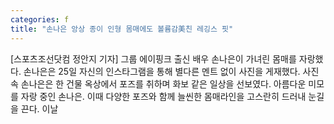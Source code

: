 ```yaml
---
categories: f
title: "손나은 앙상 종이 인형 몸매에도 볼륨감美친 레깅스 핏"
---
```

[스포츠조선닷컴 정안지 기자] 그룹 에이핑크 출신 배우 손나은이 가녀린 몸매를 자랑했다. 손나은은 25일 자신의 인스타그램을 통해 별다른 멘트 없이 사진을 게재했다. 사진 속 손나은은 한 건물 옥상에서 포즈를 취하며 화보 같은 일상을 선보였다. 아름다운 미모를 자랑 중인 손나은. 이때 다양한 포즈와 함께 늘씬한 몸매라인을 고스란히 드러내 눈길을 끈다. 이날